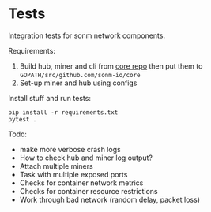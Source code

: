 Tests
=====

Integration tests for sonm network components.

Requirements:
1. Build hub, miner and cli from [core repo](https://github.com/sonm-io/core) then put them to `GOPATH/src/github.com/sonm-io/core`
2. Set-up miner and hub using configs


Install stuff and run tests:
```
pip install -r requirements.txt
pytest .
```


Todo:
- make more verbose crash logs
- How to check hub and miner log output?
- Attach multiple miners
- Task with multiple exposed ports
- Checks for container network metrics
- Checks for container resource restrictions
- Work through bad network (random delay, packet loss)
